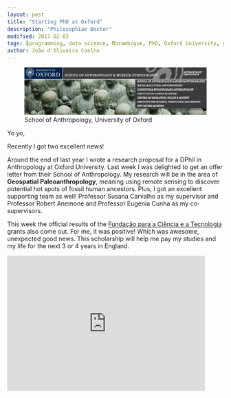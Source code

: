 ```yaml
---
layout: post
title: "Starting PhD at Oxford"
description: "Philosophiae Doctor"
modified: 2017-02-03
tags: [programming, data science, Mozambique, PhD, Oxford University, geospatial paleoanthropology]
author: João d'Oliveira Coelho
---
```


<figure>
	<img src="/images/OxfordAnthropBanner.png" alt="">
	<figcaption>School of Anthropology, University of Oxford</figcaption>
</figure>

Yo yo,

Recently I got two excellent news!

Around the end of last year I wrote a research proposal for a DPhil in Anthropology at Oxford University. Last week I was delighted to get an offer letter from their School of Anthropology. My research will be in the area of **Geospatial Paleoanthropology**, meaning using remote sensing to discover potential hot spots of fossil human ancestors. Plus, I got an excellent supporting team as well! Professor Susana Carvalho as my supervisor and Professor Robert Anemone and Professor Eugénia Cunha as my co-supervisors.

This week the official results of the <a href="http://fct.pt" href="_blank">Fundação para a Ciência e a Tecnologia</a> grants also come out. For me, it was positive! Which was awesome, unexpected good news. This scholarship will help me pay my studies and my life for the next 3 or 4 years in England.

<iframe width="460" height="315" src="https://www.youtube.com/embed/a7yb5eKBdYE" frameborder="0" allowfullscreen></iframe>
